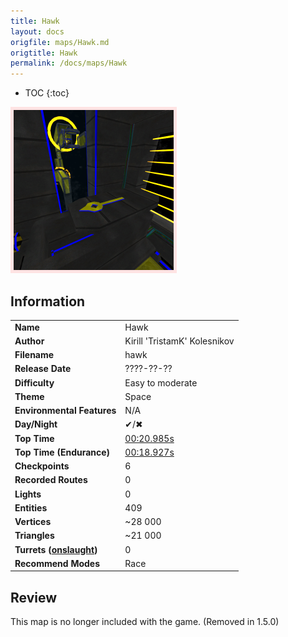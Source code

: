 ```yaml
---
title: Hawk
layout: docs
origfile: maps/Hawk.md
origtitle: Hawk
permalink: /docs/maps/Hawk
---
```

* TOC
{:toc}
<img style='border:5px solid #ffe0e0e0' src="../images/maps/hawk.png" width="256px" />

## Information

|                                                           |                                                          |
|-----------------------------------------------------------|----------------------------------------------------------|
| **Name**                                                  | Hawk                                                     |
| **Author**                                                | Kirill 'TristamK' Kolesnikov                             |
| **Filename**                                              | hawk                                                     |
| **Release Date**                                          | ????-??-??                                               |
| **Difficulty**                                            | Easy to moderate                                         |
| **Theme**                                                 | Space                                                    |
| **Environmental Features**                                | N/A                                                      |
| **Day/Night**                                             | ✔/✖                                                     |
| **Top Time**                                              | [00:20.985s](http://play.redeclipse.net:28700/maps/hawk) |
| **Top Time (Endurance)**                                  | [00:18.927s](http://play.redeclipse.net:28700/maps/hawk) |
| **Checkpoints**                                           | 6                                                        |
| **Recorded Routes**                                       | 0                                                        |
| **Lights**                                                | 0                                                        |
| **Entities**                                              | 409                                                      |
| **Vertices**                                              | ~28 000                                                  |
| **Triangles**                                             | ~21 000                                                  |
| **Turrets ([onslaught](../Modes-and-Mutators#Mutators))** | 0                                                        |
| **Recommend Modes**                                       | Race                                                     |

## Review

This map is no longer included with the game. (Removed in 1.5.0)
